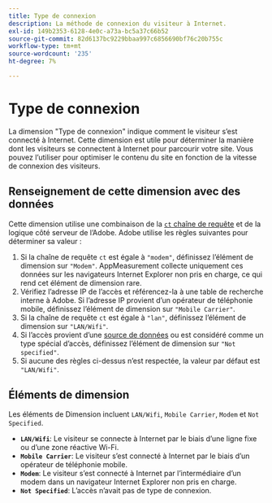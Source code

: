 ```yaml
---
title: Type de connexion
description: La méthode de connexion du visiteur à Internet.
exl-id: 149b2353-6128-4e0c-a73a-bc5a37c66b52
source-git-commit: 82d6137bc9229bbaa997c6856690bf76c20b755c
workflow-type: tm+mt
source-wordcount: '235'
ht-degree: 7%

---
```


# Type de connexion

La dimension &quot;Type de connexion&quot; indique comment le visiteur s’est connecté à Internet. Cette dimension est utile pour déterminer la manière dont les visiteurs se connectent à Internet pour parcourir votre site. Vous pouvez l’utiliser pour optimiser le contenu du site en fonction de la vitesse de connexion des visiteurs.

## Renseignement de cette dimension avec des données

Cette dimension utilise une combinaison de la [`ct` chaîne de requête](/help/implement/validate/query-parameters.md) et de la logique côté serveur de l’Adobe. Adobe utilise les règles suivantes pour déterminer sa valeur :

1. Si la chaîne de requête `ct` est égale à `"modem"`, définissez l’élément de dimension sur `"Modem"`. AppMeasurement collecte uniquement ces données sur les navigateurs Internet Explorer non pris en charge, ce qui rend cet élément de dimension rare.
1. Vérifiez l’adresse IP de l’accès et référencez-la à une table de recherche interne à Adobe. Si l’adresse IP provient d’un opérateur de téléphonie mobile, définissez l’élément de dimension sur `"Mobile Carrier"`.
1. Si la chaîne de requête `ct` est égale à `"lan"`, définissez l’élément de dimension sur `"LAN/Wifi"`.
1. Si l’accès provient d’une [source de données](/help/import/c-data-sources/datasrc-home.md) ou est considéré comme un type spécial d’accès, définissez l’élément de dimension sur `"Not specified"`.
1. Si aucune des règles ci-dessus n’est respectée, la valeur par défaut est `"LAN/Wifi"`.

## Éléments de dimension

Les éléments de Dimension incluent `LAN/Wifi`, `Mobile Carrier`, `Modem` et `Not Specified`.

* **`LAN/Wifi`**: Le visiteur se connecte à Internet par le biais d’une ligne fixe ou d’une zone réactive Wi-Fi.
* **`Mobile Carrier`**: Le visiteur s’est connecté à Internet par le biais d’un opérateur de téléphonie mobile.
* **`Modem`**: Le visiteur s’est connecté à Internet par l’intermédiaire d’un modem dans un navigateur Internet Explorer non pris en charge.
* **`Not Specified`**: L’accès n’avait pas de type de connexion.
